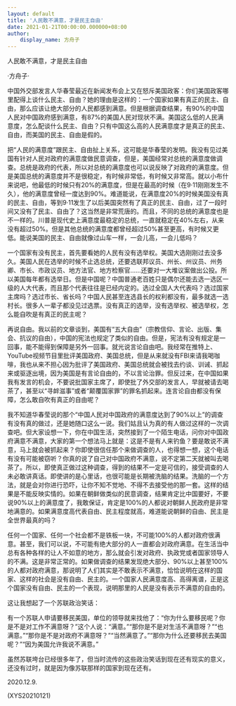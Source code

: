 ```yaml
---
layout: default
title: '人民敢不满意，才是民主自由'
date: 2021-01-21T00:00:00.000000+08:00
author:
    display_name: 方舟子
---
```


人民敢不满意，才是民主自由

·方舟子·

中国外交部发言人华春莹最近在新闻发布会上又在怒斥美国政客：你们美国政客哪里配得上谈什么民主、自由？她的理由是这样的：一个国家如果有真正的民主、自由，那么应该让绝大部分的人民都感到满意。但是根据调查结果，有90%的中国人民对中国政府感到满意，有87%的美国人民对现状不满。美国这么低的人民满意度，怎么配谈什么民主、自由？只有中国这么高的人民满意度才是真正的民主、自由，而美国的民主、自由是假的。

把“人民的满意度”跟民主、自由扯上关系，这可能是华春莹的发明。我没有见过美国有针对人民对政府的满意度做民意调查，但是，美国经常对总统的满意度做调查。总统是政府的代表，所以对总统的满意度也可以说反映了对政府的满意度。但是美国总统的满意度并不是很稳定，有时候非常低，有时候又非常高。就以小布什来说吧，他最低的时候只有20%的满意度，但是在最高的时候（在9·11刚刚发生不久），他的满意度曾经一度达到90%。难道能说，在满意度20%的时候美国没有真的民主、自由，等到9·11发生了以后美国突然有了真正的民主、自由，过了一段时间又没有了民主、自由了？这当然是非常荒唐的。而且，不同的总统的满意度也是不一样的。川普是现代史上满意度最稳定的总统，一直就稳定在40%左右，从来没有超过50%。但是其他总统的满意度都曾经超过50%甚至更高，有时候又更低。能说美国的民主、自由就像过山车一样，一会儿高，一会儿低吗？

一个国家有没有民主，首先要看她的人民有没有选举权。美国大选刚刚过去没多久。美国人民在选举的时候不止选总统，还要选联邦议员、州长、州议员、州务卿、市长、市政议员、地方法官、地方检察官……还要对一大堆议案做出公投。所以美国每年都有选举日。但是中国呢？中国普通老百姓只是偶尔还能去选一选区一级的人大代表，而且那个代表往往是已经内定的。选过全国人大代表吗？选过国家主席吗？选过市长、省长吗？中国人民甚至连选县长的权利都没有，最多就选一选村长。很多人一辈子都没见过选票。没有真正的选举，没有选举权、被选举权，怎么能自吹是有真正的民主呢？

再说自由。我以前的文章谈到，美国有“五大自由”（宗教信仰、言论、出版、集会、抗议的自由），中国的宪法也规定了类似的自由。但是，宪法有没有规定是一回事，能不能得到保障是另外一回事。就光说言论自由吧。我经常在推特上、YouTube视频节目里批评美国政府、美国总统，但是从来就没有FBI来请我喝咖啡，我也从来不担心因为批评了美国政府、美国总统就会被找去约谈、训诫、抓起来或驱逐出境，因为美国是有言论自由的，不以言论治罪。但反过来，在中国如果我有发言的机会，不要说批国家主席了，即使批了外交部的发言人，早就被请去喝茶了，甚至以“寻衅滋事”或者“颠覆国家罪”的罪名抓起来。连言论自由都没有保障，怎么敢自吹有真正的自由呢？

我不知道华春莹说的那个“中国人民对中国政府的满意度达到了90%以上”的调查有没有真的做过，还是她随口这么一说。我们姑且认为真的有人做过这样的一次调查吧。但大家设想一下，你在中国生活，突然接到了一个陌生电话，问你对中国政府满意不满意，大家的第一个想法马上就是：这是不是有人来钓鱼？要是敢说不满意，马上就会被抓起来？你即使很信任那个来做调查的人，也得想一想，这个电话有没有可能被窃听？你真的说了自己对中国政府不满意，说不定第二天就被叫去喝茶了。所以，即使真正做过这种调查，得到的结果不一定是可信的，接受调查的人未必敢讲真话。即使讲的是心里话，也很可能是长期被洗脑的结果。洗脑的一个方法，就是会对你进行恐吓，让你不知不觉地、不得不去接受他的那一套。这样的结果是不能反映实情的。如果在朝鲜做类似的民意调查，结果肯定比中国要好，不要说90%以上的满意度了，我敢保证，肯定是100%的人都说对朝鲜人民政府是非常地满意的。如果满意度高代表自由、民主程度就高，难道能说朝鲜的自由、民主是全世界最真的吗？

任何一个国家、任何一个社会都不是铁板一块，不可能100%的人都对政府很满意。甚至，我们可以说，不可能有绝大部分的人一直都会对政府满意。在生活当中总有各种各样的让人不如意的地方，那么就会引发对政府、执政党或者国家领导人的不满。这是非常正常的。如果做调查的结果发现绝大部分、90%以上甚至100%的人都对政府满意，那说明了人们其实是不敢表示不满意，恰恰说明在这样的国家、这样的社会是没有自由、民主的。一个国家人民满意度高、高得离谱，正是这个国家没有自由、民主的一个表现，说明那里的人民是没有表示不满意的自由的。

这让我想起了一个苏联政治笑话：

有一个苏联人申请要移民美国，单位的领导就来找他了：“你为什么要移民呢？你是不是对工作不满意呀？”这个人说：“满意。”“那你是不是对生活不满意呀？”“也满意。”“那你是不是对政府不满意呀？”“当然满意了。”“那你为什么还要移民去美国呢？”“因为美国允许我说不满意。”

虽然苏联垮台已经很多年了，但当时流传的这些政治笑话到现在还有现实的意义，还没有过时，就是因为像苏联那样的国家到现在还有。

2020.12.9.

(XYS20210121)

